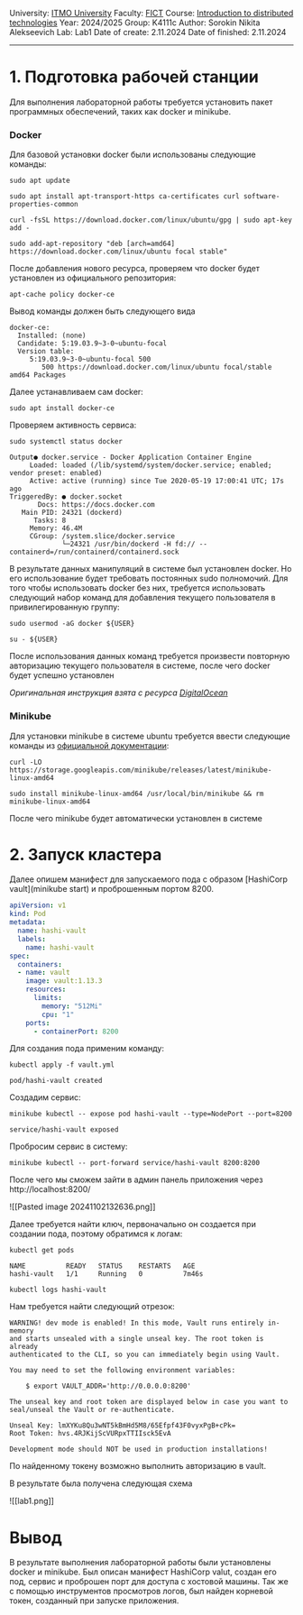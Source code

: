 
University: [ITMO University](https://itmo.ru/ru/)
Faculty: [FICT](https://fict.itmo.ru)
Course: [Introduction to distributed technologies](https://github.com/itmo-ict-faculty/introduction-to-distributed-technologies)
Year: 2024/2025
Group: K4111c
Author: Sorokin Nikita Alekseevich
Lab: Lab1
Date of create: 2.11.2024
Date of finished: 2.11.2024

---
# 1. Подготовка рабочей станции

Для выполнения лабораторной работы требуется установить пакет программных обеспечений, таких как docker и minikube.

### Docker

Для базовой установки docker были использованы следующие команды:
```
sudo apt update
```

```
sudo apt install apt-transport-https ca-certificates curl software-properties-common
```

```
curl -fsSL https://download.docker.com/linux/ubuntu/gpg | sudo apt-key add -
```

```
sudo add-apt-repository "deb [arch=amd64] https://download.docker.com/linux/ubuntu focal stable"
```

После добавления нового ресурса, проверяем что docker будет установлен из официального репозитория:
```
apt-cache policy docker-ce
```
Вывод команды должен быть следующего вида
```
docker-ce:
  Installed: (none)
  Candidate: 5:19.03.9~3-0~ubuntu-focal
  Version table:
     5:19.03.9~3-0~ubuntu-focal 500
        500 https://download.docker.com/linux/ubuntu focal/stable amd64 Packages
```
Далее устанавливаем сам docker:
```
sudo apt install docker-ce
```
Проверяем активность сервиса:
```
sudo systemctl status docker
```

```
Output● docker.service - Docker Application Container Engine
     Loaded: loaded (/lib/systemd/system/docker.service; enabled; vendor preset: enabled)
     Active: active (running) since Tue 2020-05-19 17:00:41 UTC; 17s ago
TriggeredBy: ● docker.socket
       Docs: https://docs.docker.com
   Main PID: 24321 (dockerd)
      Tasks: 8
     Memory: 46.4M
     CGroup: /system.slice/docker.service
             └─24321 /usr/bin/dockerd -H fd:// --containerd=/run/containerd/containerd.sock
```

В результате данных манипуляций в системе был установлен docker. Но его использование будет требовать постоянных sudo полномочий. Для того чтобы использовать docker без них, требуется использовать следующий набор команд для добавления текущего пользователя в привилегированную группу:
```
sudo usermod -aG docker ${USER}
```

```
su - ${USER}
```

После использования данных команд требуется произвести повторную авторизацию текущего пользователя в системе, после чего docker будет успешно установлен

*Оригинальная инструкция взята с ресурса [DigitalOcean](https://www.digitalocean.com/community/tutorials/how-to-install-and-use-docker-on-ubuntu-20-04)*

### Minikube

Для установки minikube в системе ubuntu требуется ввести следующие команды из [официальной документации](https://minikube.sigs.k8s.io/docs/start/?arch=%2Flinux%2Fx86-64%2Fstable%2Fbinary+download):

```
curl -LO https://storage.googleapis.com/minikube/releases/latest/minikube-linux-amd64
```
```
sudo install minikube-linux-amd64 /usr/local/bin/minikube && rm minikube-linux-amd64
```

После чего minikube будет автоматически установлен в системе

# 2. Запуск кластера

Далее опишем манифест для запускаемого пода c образом [HashiCorp vault](minikube start) и проброшенным портом 8200.

```yml
apiVersion: v1
kind: Pod
metadata:
  name: hashi-vault
  labels:
    name: hashi-vault
spec:
  containers:
  - name: vault
    image: vault:1.13.3
    resources:
      limits:
        memory: "512Mi"
        cpu: "1"
    ports:
      - containerPort: 8200
```

Для создания пода применим команду:
```
kubectl apply -f vault.yml
```

```
pod/hashi-vault created
```

Создадим сервис:
```
minikube kubectl -- expose pod hashi-vault --type=NodePort --port=8200
```

```
service/hashi-vault exposed
```

Пробросим сервис в систему:
```
minikube kubectl -- port-forward service/hashi-vault 8200:8200
```

После чего мы сможем зайти в админ панель приложения через http://localhost:8200/

![[Pasted image 20241102132636.png]]

Далее требуется найти ключ, первоначально он создается при создании пода, поэтому обратимся к логам:
```
kubectl get pods
```

```
NAME          READY   STATUS    RESTARTS   AGE
hashi-vault   1/1     Running   0          7m46s
```

```
kubectl logs hashi-vault
```

Нам требуется найти следующий отрезок:

```
WARNING! dev mode is enabled! In this mode, Vault runs entirely in-memory
and starts unsealed with a single unseal key. The root token is already
authenticated to the CLI, so you can immediately begin using Vault.

You may need to set the following environment variables:

    $ export VAULT_ADDR='http://0.0.0.0:8200'

The unseal key and root token are displayed below in case you want to
seal/unseal the Vault or re-authenticate.

Unseal Key: lmXYKu8Qu3wNT5kBmHd5M8/65Efpf43F0vyxPgB+cPk=
Root Token: hvs.4RJKijScVURpxTTIIsck5EvA

Development mode should NOT be used in production installations!
```

По найденному токену возможно выполнить авторизацию в vault.

В результате была получена следующая схема

![[lab1.png]]

# Вывод

В результате выполнения лабораторной работы были установлены docker и minikube. Был описан манифест HashiCorp valut, создан его под, сервис и проброшен порт для доступа с хостовой машины. Так же с помощью инструментов просмотров логов, был найден корневой токен, созданный при запуске приложения.